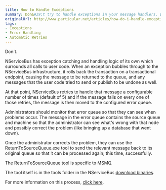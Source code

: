 ```yaml
---
title: How to Handle Exceptions
summary: Don&#39;t try to handle exceptions in your message handlers. Let NServiceBus do it for you.
originalUrl: http://www.particular.net/articles/how-do-i-handle-exceptions
tags:
- Exceptions
- Error Handling
- Automatic Retries
---
```


Don't.

NServiceBus has exception catching and handling logic of its own which surrounds all calls to user code. When an exception bubbles through to the NServiceBus infrastructure, it rolls back the transaction on a transactional endpoint, causing the message to be returned to the queue, and any messages that the user code tried to send or publish to be undone as well.

At that point, NServiceBus retries to handle that message a configurable number of times (default of 5) and if the message fails on every one of those retries, the message is then moved to the configured error queue.

Administrators should monitor that error queue so that they can see when problems occur. The message in the error queue contains the source queue and machine so that the administrator can see what's wrong with that node and possibly correct the problem (like bringing up a database that went down).

Once the administrator corrects the problem, they can use the ReturnToSourceQueue.exe tool to send the relevant message back to its original queue so that it can be processed again; this time, successfully.

The ReturnToSourceQueue tool is specific to MSMQ.

The tool itself is in the tools folder in the NServiceBus [download binaries](downloads).

For more information on this process, [click here](transactions-message-processing.md).

